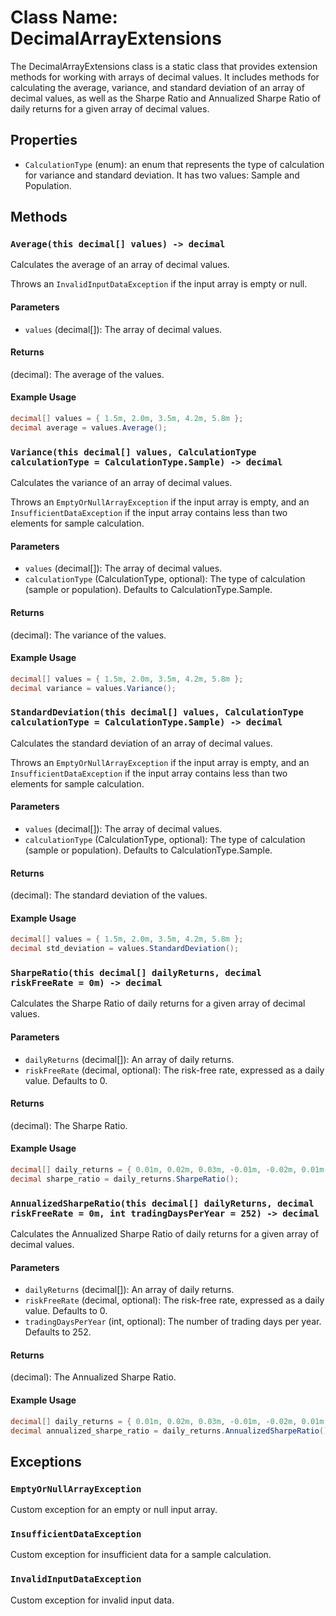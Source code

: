 # Class Name: DecimalArrayExtensions

The DecimalArrayExtensions class is a static class that provides extension methods for working with arrays of decimal values. It includes methods for calculating the average, variance, and standard deviation of an array of decimal values, as well as the Sharpe Ratio and Annualized Sharpe Ratio of daily returns for a given array of decimal values.

## Properties

- `CalculationType` (enum): an enum that represents the type of calculation for variance and standard deviation. It has two values: Sample and Population.

## Methods

### `Average(this decimal[] values) -> decimal`

Calculates the average of an array of decimal values.

Throws an `InvalidInputDataException` if the input array is empty or null.

#### Parameters

- `values` (decimal[]): The array of decimal values.

#### Returns

(decimal): The average of the values.

#### Example Usage

```csharp
decimal[] values = { 1.5m, 2.0m, 3.5m, 4.2m, 5.8m };
decimal average = values.Average();
```


### `Variance(this decimal[] values, CalculationType calculationType = CalculationType.Sample) -> decimal`

Calculates the variance of an array of decimal values.

Throws an `EmptyOrNullArrayException` if the input array is empty, and an `InsufficientDataException` if the input array contains less than two elements for sample calculation.

#### Parameters

- `values` (decimal[]): The array of decimal values.
- `calculationType` (CalculationType, optional): The type of calculation (sample or population). Defaults to CalculationType.Sample.

#### Returns

(decimal): The variance of the values.

#### Example Usage

```csharp
decimal[] values = { 1.5m, 2.0m, 3.5m, 4.2m, 5.8m };
decimal variance = values.Variance();
```


### `StandardDeviation(this decimal[] values, CalculationType calculationType = CalculationType.Sample) -> decimal`

Calculates the standard deviation of an array of decimal values.

Throws an `EmptyOrNullArrayException` if the input array is empty, and an `InsufficientDataException` if the input array contains less than two elements for sample calculation.

#### Parameters

- `values` (decimal[]): The array of decimal values.
- `calculationType` (CalculationType, optional): The type of calculation (sample or population). Defaults to CalculationType.Sample.

#### Returns

(decimal): The standard deviation of the values.

#### Example Usage

```csharp
decimal[] values = { 1.5m, 2.0m, 3.5m, 4.2m, 5.8m };
decimal std_deviation = values.StandardDeviation();
```


### `SharpeRatio(this decimal[] dailyReturns, decimal riskFreeRate = 0m) -> decimal`

Calculates the Sharpe Ratio of daily returns for a given array of decimal values.

#### Parameters

- `dailyReturns` (decimal[]): An array of daily returns.
- `riskFreeRate` (decimal, optional): The risk-free rate, expressed as a daily value. Defaults to 0.

#### Returns

(decimal): The Sharpe Ratio.

#### Example Usage

```csharp
decimal[] daily_returns = { 0.01m, 0.02m, 0.03m, -0.01m, -0.02m, 0.01m };
decimal sharpe_ratio = daily_returns.SharpeRatio();
```


### `AnnualizedSharpeRatio(this decimal[] dailyReturns, decimal riskFreeRate = 0m, int tradingDaysPerYear = 252) -> decimal`

Calculates the Annualized Sharpe Ratio of daily returns for a given array of decimal values.

#### Parameters

- `dailyReturns` (decimal[]): An array of daily returns.
- `riskFreeRate` (decimal, optional): The risk-free rate, expressed as a daily value. Defaults to 0.
- `tradingDaysPerYear` (int, optional): The number of trading days per year. Defaults to 252.

#### Returns

(decimal): The Annualized Sharpe Ratio.

#### Example Usage

```csharp
decimal[] daily_returns = { 0.01m, 0.02m, 0.03m, -0.01m, -0.02m, 0.01m };
decimal annualized_sharpe_ratio = daily_returns.AnnualizedSharpeRatio();
```

## Exceptions

### `EmptyOrNullArrayException`

Custom exception for an empty or null input array.


### `InsufficientDataException`

Custom exception for insufficient data for a sample calculation.


### `InvalidInputDataException`

Custom exception for invalid input data.
